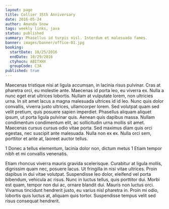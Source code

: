 ```yaml
---
layout: page
title: Collier 35th Anniversary
date: 2016-05-24
author: Amanda Snow
tags: weekly links, java
status: published
summary: Phasellus id turpis nisl. Interdum et malesuada fames.
banner: images/banner/office-01.jpg
booking:
  startDate: 10/25/2016
  endDate: 10/29/2016
  ctyhocn: ABITXHX
  groupCode: C3A
published: true
---
```

Maecenas tristique nisi at ligula accumsan, in lacinia risus pulvinar. Cras at pharetra orci, eu molestie ante. Maecenas id porta leo, eu viverra ex. Nulla a nunc eget erat ultrices lobortis. Nullam at vulputate lorem, non ultricies urna. In sit amet lacus a magna malesuada ultrices id id leo. Nunc quis dolor convallis, viverra justo ultrices, ullamcorper lorem. Sed volutpat quam sed velit pretium, quis posuere sapien imperdiet. Phasellus aliquam aliquet ipsum, ut porta ligula pulvinar quis. Aenean quis dapibus massa. Nullam condimentum condimentum elit, ac sollicitudin urna mollis sit amet. Maecenas cursus cursus odio vitae porta. Sed maximus diam quis orci egestas, nec suscipit ante malesuada. Nulla non ex ex. Nulla orci sem, porttitor et ante at, laoreet auctor tellus.

1 Donec a tellus elementum, lacinia dolor non, dictum metus
1 Etiam tempor nibh et mi convallis venenatis.

Etiam rhoncus viverra mauris gravida scelerisque. Curabitur at ligula mollis, dignissim quam nec, posuere lacus. Ut fringilla in nisi vitae ultrices. Proin dapibus in dui vitae volutpat. Suspendisse leo dolor, eleifend vel porta bibendum, vehicula ac risus. Nunc in luctus tellus, quis porttitor dui. Morbi est quam, tempor non dui ac, ornare blandit dui. Mauris non luctus orci. Vivamus tincidunt hendrerit justo, eu varius nisl pharetra in. Proin mi odio, lobortis quis luctus at, aliquam quis tortor. Suspendisse tempus velit sed risus consequat hendrerit.
